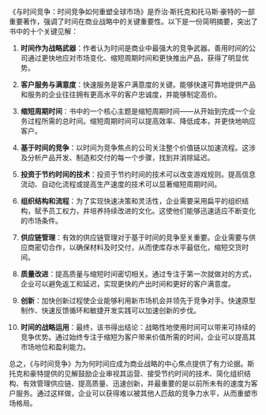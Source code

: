 《与时间竞争：时间竞争如何重塑全球市场》是乔治·斯托克和托马斯·豪特的一部重要著作，强调了时间在商业战略中的关键重要性。以下是一份简明摘要，突出了书中的十个关键见解：

1. **时间作为战略武器**：作者认为时间是商业中最强大的竞争武器。善用时间的公司通过更快地应对市场变化、缩短周期时间和更快推出产品，获得了明显优势。

2. **客户服务与满意度**：快速服务是客户满意度的关键。能够快速可靠地提供产品和服务的企业往往拥有更高水平的客户忠诚度，并能够制定高价。

3. **缩短周期时间**：书中的一个核心主题是缩短周期时间——从开始到完成一个业务过程所需的总时间。缩短周期时间可以提高效率、降低成本，并更快地响应客户。

4. **基于时间的竞争**：以时间为竞争焦点的公司关注整个价值链以加速流程。这涉及分析产品开发、制造和交付的每一个步骤，找到并消除延迟。

5. **投资于节约时间的技术**：投资于节约时间的技术可以改变游戏规则。提高信息流动、自动化流程或提高生产速度的技术可以显著缩短周期时间。

6. **组织结构和流程**：为了实现快速决策和灵活性，企业需要采用扁平的组织结构，赋予员工权力，并培养持续改进的文化。这使他们能够迅速适应不断变化的市场条件。

7. **供应链管理**：有效的供应链管理对于基于时间的竞争至关重要。企业需要与供应商密切合作，以确保材料及时交付，从而使库存水平最低化，缩短交货时间。

8. **质量改进**：提高质量与缩短时间密切相关。通过专注于第一次就做对的方式，企业可以避免返工和延迟，实现更快的产出时间和更好的客户满意度。

9. **创新**：加快创新过程使企业能够利用新市场机会并领先于竞争对手。快速原型制作、快速反馈循环和敏捷开发实践可以加速创新的步伐。

10. **时间的战略运用**：最终，该书得出结论：战略性地使用时间可以带来可持续的竞争优势。通过始终专注于缩短为客户带来价值所需的时间，企业可以提高其市场地位和盈利能力。

总之，《与时间竞争》为为何时间应成为商业战略的中心焦点提供了有力论据。斯托克和豪特提供的见解鼓励企业审视其运营、接受节约时间的技术、简化组织结构、有效管理供应链、提高质量、迅速创新，并最重要的是以前所未有的速度为客户服务。通过这样做，企业可以获得难以被其他人匹敌的竞争力水平，从而重塑市场格局。